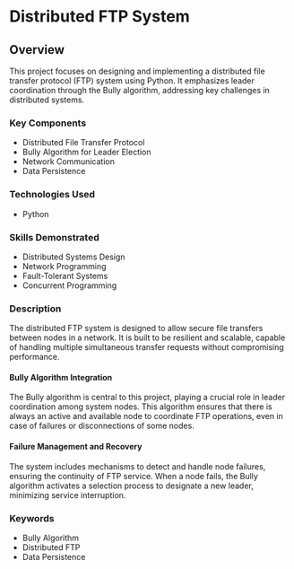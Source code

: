 # Distributed FTP System

## Overview

This project focuses on designing and implementing a distributed file transfer protocol (FTP) system using Python. It emphasizes leader coordination through the Bully algorithm, addressing key challenges in distributed systems.

### Key Components

- Distributed File Transfer Protocol
- Bully Algorithm for Leader Election
- Network Communication
- Data Persistence

### Technologies Used

- Python

### Skills Demonstrated

- Distributed Systems Design
- Network Programming
- Fault-Tolerant Systems
- Concurrent Programming

### Description

The distributed FTP system is designed to allow secure file transfers between nodes in a network. It is built to be resilient and scalable, capable of handling multiple simultaneous transfer requests without compromising performance.

#### Bully Algorithm Integration

The Bully algorithm is central to this project, playing a crucial role in leader coordination among system nodes. This algorithm ensures that there is always an active and available node to coordinate FTP operations, even in case of failures or disconnections of some nodes.

#### Failure Management and Recovery

The system includes mechanisms to detect and handle node failures, ensuring the continuity of FTP service. When a node fails, the Bully algorithm activates a selection process to designate a new leader, minimizing service interruption.

### Keywords

- Bully Algorithm
- Distributed FTP
- Data Persistence